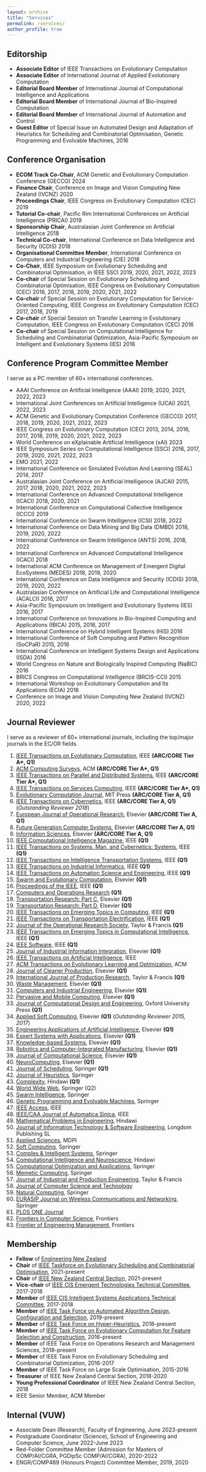 ```yaml
---
layout: archive
title: "Services"
permalink: /services/
author_profile: true
---
```


## Editorship

<ul>
<li><strong>Associate Editor</strong> of IEEE Transactions on Evolutionary Computation</li>
<li><strong>Associate Editor</strong> of International Journal of Applied Evolutionary Computation</li>
<li><strong>Editorial Board Member</strong> of International Journal of Computational Intelligence and Applications</li>
<li><strong>Editorial Board Member</strong> of International Journal of Bio-Inspired Computation</li>
<li><strong>Editorial Board Member</strong> of International Journal of Automation and Control</li>
<li><strong>Guest Editor</strong> of Special Issue on Automated Design and Adaptation of Heuristics for Scheduling and Combinatorial Optimisation, Genetic Programming and Evolvable Machines, 2016</li>
</ul>

## Conference Organisation

<ul>
<li><strong>ECOM Track Co-Chair</strong>, ACM Genetic and Evolutionary Computation Conference (GECCO) 2024</li>
<li><strong>Finance Chair</strong>, Conference on Image and Vision Computing New Zealand (IVCNZ) 2020</li>
<li><strong>Proceedings Chair</strong>, IEEE Congress on Evolutionary Computation (CEC) 2019</li>
<li><strong>Tutorial Co-chair</strong>, Pacific Rim International Conferences on Artificial Intelligence (PRICAI) 2019</li>
<li><strong>Sponsorship Chair</strong>, Australasian Joint Conference on Artificial Intelligence 2018</li>
<li><strong>Technical Co-chair</strong>, International Conference on Data Intelligence and Security (ICDIS) 2018</li>
<li><strong>Organisational Committee Member</strong>, International Conference on Computers and Industrial Engineering (CIE) 2018</li>
<li><strong>Co-Chair</strong>, IEEE Symposium on Evolutionary Scheduling and Combinatorial Optimisation, in IEEE SSCI 2019, 2020, 2021, 2022, 2023</li>
<li><strong>Co-chair</strong> of Special Session on Evolutionary Scheduling and Combinatorial Optimisation, IEEE Congress on Evolutionary Computation (CEC) 2016, 2017, 2018, 2019, 2020, 2021, 2022</li>
<li><strong>Co-chair</strong> of Special Session on Evolutionary Computation for Service-Oriented Computing, IEEE Congress on Evolutionary Computation (CEC) 2017, 2018, 2019</li>
<li><strong>Co-chair</strong> of Special Session on Transfer Learning in Evolutionary Computation, IEEE Congress on Evolutionary Computation (CEC) 2016</li>
<li><strong>Co-chair</strong> of Special Session on Computational Intelligence for Scheduling and Combinatorial Optimization, Asia-Pacific Symposium on Intelligent and Evolutionary Systems (IES) 2016</li>
</ul>

## Conference Program Committee Member

I serve as a PC member of 60+ international conferences.

<ul>
<li>AAAI Conference on Artificial Intelligence (AAAI) 2019, 2020, 2021, 2022, 2023</li>
<li>International Joint Conferences on Artificial Intelligence (IJCAI) 2021, 2022, 2023</li>
<li>ACM Genetic and Evolutionary Computation Conference (GECCO) 2017, 2018, 2019, 2020, 2021, 2022, 2023</li>
<li>IEEE Congress on Evolutionary Computation (CEC) 2013, 2014, 2016, 2017, 2018, 2019, 2020, 2021, 2022, 2023</li>
<li>World Conference on eXplainable Artificial Intelligence (xAI) 2023</li>
<li>IEEE Symposium Series on Computational Intelligence (SSCI) 2016, 2017, 2019, 2020, 2021, 2022, 2023</li>
<li>EMO 2021, 2022</li>
<li>International Conference on Simulated Evolution And Learning (SEAL) 2014, 2017</li>
<li>Australasian Joint Conference on Artificial Intelligence (AJCAI) 2015, 2017, 2018, 2020, 2021, 2022, 2023</li>
<li>International Conference on Advanced Computational Intelligence (ICACI) 2018, 2020, 2021</li>
<li>International Conference on Computational Collective Intelligence (ICCCI) 2019</li>
<li>International Conference on Swarm Intelligence (ICSI) 2018, 2022</li>
<li>International Conference on Data Mining and Big Data (DMBD) 2018, 2019, 2020, 2022</li>
<li>International Conference on Swarm Intelligence (ANTS) 2016, 2018, 2022</li>
<li>International Conference on Advanced Computational Intelligence (ICACI) 2018</li>
<li>International ACM Conference on Management of Emergent Digital EcoSystems (MEDES) 2018, 2019, 2020</li>
<li>International Conference on Data Intelligence and Security (ICDIS) 2018, 2019, 2020, 2022</li>
<li>Australasian Conference on Artificial Life and Computational Intelligence (ACALCI) 2016, 2017</li>
<li>Asia-Pacific Symposium on Intelligent and Evolutionary Systems (IES) 2016, 2017</li>
<li>International Conference on Innovations in Bio-Inspired Computing and Applications (IBICA) 2015, 2016, 2017</li>
<li>International Conference on Hybrid Intelligent Systems (HIS) 2016</li>
<li>International Conference of Soft Computing and Pattern Recognition (SoCPaR) 2015, 2016</li>
<li>International Conference on Intelligent Systems Design and Applications (ISDA) 2016</li>
<li>World Congress on Nature and Biologically Inspired Computing (NaBIC) 2016</li>
<li>BRICS Congress on Computational Intelligence (BRCIS-CCI) 2015</li>
<li>International Workshop on Evolutionary Computation and Its Applications (ECIA) 2018</li>
<li>Conference on Image and Vision Computing New Zealand (IVCNZ) 2020, 2022</li>
 </ul>

## Journal Reviewer

I serve as a reviewer of 60+ international journals, including the top/major journals in the EC/OR fields.

<ol>
<li><a href="http://ieeexplore.ieee.org/xpl/RecentIssue.jsp?punumber=4235">IEEE Transactions on Evolutionary Computation</a>, IEEE <strong>(ARC/CORE Tier A*, Q1)</strong></li>
<li><a href="https://dl.acm.org/journal/csur">ACM Computing Surveys</a>, ACM <strong>(ARC/CORE Tier A*, Q1)</strong></li>
<li><a href="https://ieeexplore.ieee.org/xpl/RecentIssue.jsp?punumber=71">IEEE Transactions on Parallel and Distributed Systems</a>, IEEE <strong>(ARC/CORE Tier A*, Q1)</strong></li>
<li><a href="https://ieeexplore.ieee.org/xpl/RecentIssue.jsp?punumber=4629386">IEEE Transactions on Services Computing</a>, IEEE <strong>(ARC/CORE Tier A*, Q1)</strong></li>
<li><a href="http://www.mitpressjournals.org/loi/evco">Evolutionary Computation Journal</a>, MIT Press <strong>(ARC/CORE Tier A, Q1)</strong></li>
<li><a href="http://ieeexplore.ieee.org/xpl/RecentIssue.jsp?punumber=6221036">IEEE Transactions on Cybernetics</a>, IEEE <strong>(ARC/CORE Tier A, Q1)</strong> (<i>Outstanding Reviewer 2018</i>)</li>
<li><a href="http://www.journals.elsevier.com/european-journal-of-operational-research/">European Journal of Operational Research</a>, Elsevier <strong>(ARC/CORE Tier A, Q1)</strong></li>
<li><a href="https://www.journals.elsevier.com/future-generation-computer-systems">Future Generation Computer Systems</a>, Elsevier <strong>(ARC/CORE Tier A, Q1)</strong></li>
<li><a href="http://www.journals.elsevier.com/information-sciences/">Information Sciences</a>, Elsevier <strong>(ARC/CORE Tier A, Q1)</strong></li>
<li><a href="https://ieeexplore.ieee.org/xpl/RecentIssue.jsp?punumber=10207">IEEE Computational Intelligence Magazine</a>, IEEE <strong>(Q1)</strong></li>
<li><a href="https://ieeexplore.ieee.org/xpl/RecentIssue.jsp?punumber=6221021">IEEE Transactions on Systems, Man, and Cybernetics: Systems</a>, IEEE <strong>(Q1)</strong></li>
<li><a href="https://ieeexplore.ieee.org/xpl/RecentIssue.jsp?punumber=6979">IEEE Transactions on Intelligence Transportation Systems</a>, IEEE <strong>(Q1)</strong></li>
<li><a href="https://ieeexplore.ieee.org/xpl/RecentIssue.jsp?punumber=9424">IEEE Transactions on Industrial Informatics</a>, IEEE <strong>(Q1)</strong></li>
<li><a href="https://ieeexplore.ieee.org/xpl/aboutJournal.jsp?punumber=8856">IEEE Transactions on Automation Science and Engineering</a>, IEEE <strong>(Q1)</strong></li>
<li><a href="https://www.journals.elsevier.com/swarm-and-evolutionary-computation">Swarm and Evolutionary Computation</a>, Elsevier <strong>(Q1)</strong></li>
<li><a href="https://proceedingsoftheieee.ieee.org">Proceedings of the IEEE</a>, IEEE <strong>(Q1)</strong></li>
<li><a href="https://www.journals.elsevier.com/computers-and-operations-research">Computers and Operations Research</a> <strong>(Q1)</strong></li>
<li><a href="http://www.journals.elsevier.com/transportation-research-part-c-emerging-technologies/">Transportation Research: Part C</a>, Elsevier <strong>(Q1)</strong></li>
<li><a href="http://www.journals.elsevier.com/transportation-research-part-d-transport-and-environment/">Transportation Research: Part D</a>, Elsevier <strong>(Q1)</strong></li>
<li><a href="https://ieeexplore.ieee.org/xpl/RecentIssue.jsp?punumber=6245516">IEEE Transactions on Emerging Topics in Computing</a>, IEEE <strong>(Q1)</strong></li>
<li><a href="https://ieeexplore.ieee.org/xpl/RecentIssue.jsp?punumber=6687316">IEEE Transactions on Transportation Electrification</a>, IEEE <strong>(Q1)</strong></li>
<li><a href="https://www.tandfonline.com/toc/tjor20/current">Journal of the Operational Research Society</a>, Taylor & Francis <strong>(Q1)</strong></li>
<li><a href="https://ieeexplore.ieee.org/xpl/RecentIssue.jsp?punumber=7433297">IEEE Transactions on Emerging Topics in Computational Intelligence</a>, IEEE <strong>(Q1)</strong></li>
<li><a href="https://ieeexplore.ieee.org/xpl/RecentIssue.jsp?punumber=52">IEEE Software</a>, IEEE <strong>(Q1)</strong></li>
<li><a href="https://www.sciencedirect.com/journal/journal-of-industrial-information-integration">Journal of Industrial Information Integration</a>, Elsevier <strong>(Q1)</strong></li>
<li><a href="https://ieeexplore.ieee.org/xpl/RecentIssue.jsp?punumber=9078688">IEEE Transactions on Artificial Intelligence</a>, IEEE</li>
<li><a href="https://dlnext.acm.org/journal/telo">ACM Transactions on Evolutionary Learning and Optimization</a>, ACM</li>
<li><a href="https://www.journals.elsevier.com/journal-of-cleaner-production">Journal of Cleaner Production</a>, Elsevier <strong>(Q1)</strong></li>
<li><a href="https://www.tandfonline.com/toc/tprs20/current">International Journal of Production Research</a>, Taylor & Francis <strong>(Q1)</strong></li>
<li><a href="https://www.journals.elsevier.com/waste-management">Waste Management</a>, Elsevier <strong>(Q1)</strong></li>
<li><a href="https://www.journals.elsevier.com/computers-and-industrial-engineering">Computers and Industrial Engineering</a>, Elsevier <strong>(Q1)</strong></li>
<li><a href="https://www.journals.elsevier.com/pervasive-and-mobile-computing">Pervasive and Mobile Computing</a>, Elsevier <strong>(Q1)</strong></li>
<li><a href="https://academic.oup.com/jcde">Journal of Computational Design and Engineering</a>, Oxford University Press <strong>(Q1)</strong></li>
<li><a href="http://www.journals.elsevier.com/applied-soft-computing/">Applied Soft Computing</a>, Elsevier <strong>(Q1)</strong> (<i>Outstanding Reviewer 2015, 2017</i>)</li>
<li><a href="http://www.journals.elsevier.com/engineering-applications-of-artificial-intelligence/">Engineering Applications of Artificial Intelligence</a>, Elsevier <strong>(Q1)</strong></li>
<li><a href="https://www.journals.elsevier.com/expert-systems-with-applications">Expert Systems with Applications</a>, Elsevier <strong>(Q1)</strong></li>
<li><a href="https://www.journals.elsevier.com/knowledge-based-systems">Knowledge-based Systems</a>, Elsevier <strong>(Q1)</strong></li>
<li><a href="https://www.journals.elsevier.com/robotics-and-computer-integrated-manufacturing">Robotics and Computer-Integrated Manufacturing</a>, Elsevier <strong>(Q1)</strong></li>
<li><a href="https://www.journals.elsevier.com/journal-of-computational-science">Journal of Computational Science</a>, Elsevier <strong>(Q1)</strong></li>
<li><a href="http://www.journals.elsevier.com/neurocomputing/">NeuroComputing</a>, Elsevier <strong>(Q1)</strong></li>
<li><a href="http://link.springer.com/journal/10951">Journal of Scheduling</a>, Springer <strong>(Q1)</strong></li>
<li><a href="http://www.springer.com/mathematics/applications/journal/10732">Journal of Heuristics</a>, Springer</li>
<li><a href="https://www.hindawi.com/journals/complexity/">Complexity</a>, Hindawi <strong>(Q1)</strong></li>
<li><a href="https://www.springer.com/journal/11280">World Wide Web</a>, Springer (Q2)</li>
<li><a href="http://link.springer.com/journal/11721">Swarm Intelligence</a>, Springer</li>
<li><a href="http://www.springer.com/computer/ai/journal/10710">Genetic Programming and Evolvable Machines</a>, Springer</li>
<li><a href="https://ieeeaccess.ieee.org">IEEE Access</a>, IEEE</li>
<li><a href="https://ieeexplore.ieee.org/xpl/RecentIssue.jsp?punumber=6570654">IEEE/CAA Journal of Automatica Sinica</a>, IEEE</li>
<li><a href="https://www.hindawi.com/journals/mpe/">Mathematical Problems in Engineering</a>, Hindawi</li>
<li><a href="http://www.omicsgroup.org/journals/information-technology-software-engineering.php">Journal of Information Technology & Software Engineering</a>, Longdom Publishing SL</li>
<li><a href="http://www.mdpi.com/journal/applsci">Applied Sciences</a>, MDPI</li>
<li><a href="http://www.springer.com/engineering/computational+intelligence+and+complexity/journal/500">Soft Computing</a>, Springer</li>
<li><a href="http://www.springer.com/engineering/computational+intelligence+and+complexity/journal/40747">Complex & Intelligent Systems</a>, Springer</li>
<li><a href="https://www.hindawi.com/journals/cin/">Computational Intelligence and Neuroscience</a>, Hindawi</li>
<li><a href="http://www.springer.com/mathematics/journal/10589">Computational Optimization and Applications</a>, Springer</li>
<li><a href="http://link.springer.com/journal/12293">Memetic Computing</a>, Springer</li>
<li><a href="http://www.tandfonline.com/toc/tjci21/current">Journal of Industrial and Production Engineering</a>, Taylor & Francis</li>
<li><a href="http://jcst.ict.ac.cn:8080/jcst/EN/volumn/home.shtml">Journal of Computer Science and Technology</a></li>
<li><a href="http://www.springer.com/computer/theoretical+computer+science/journal/11047">Natural Computing</a>, Springer</li>
<li><a href="http://jwcn.eurasipjournals.com/">EURASIP Journal on Wireless Communications and Networking</a>, Springer</li>
<li><a href="http://www.plosone.org/">PLOS ONE Journal</a></li>
<li><a href="http://home.frontiersin.org/">Frontiers in Computer Science</a>, Frontiers</li>
<li><a href="http://journal.hep.com.cn/fem/">Frontier of Engineering Management</a>, Frontiers</li>
</ol>

## Membership

<ul>
<li><strong>Fellow</strong> of <a href="https://www.engineeringnz.org/">Engineering New Zealand</a></li>
<li><strong>Chair</strong> of <a href="https://homepages.ecs.vuw.ac.nz/~yimei/ieee-tf-esco/">IEEE Taskforce on Evolutionary Scheduling and Combinatorial Optimisation</a>, 2021-present</li>
<li><strong>Chair</strong> of <a href="https://r10.ieee.org/nzc/">IEEE New Zealand Central Section</a>, 2021-present</li>
<li><strong>Vice-chair</strong> of <a href="http://cis.ieee.org/emergent-technologies-tc.html/">IEEE CIS Emergent Technologies Technical Committee</a>, 2017-2018</li>
<li><strong>Member</strong> of <a href="http://cis.ieee.org/intelligent-systems-applications-tc.html">IEEE CIS Intelligent Systems Applications Technical Committee</a>, 2017-2018</li>
<li><strong>Member</strong> of <a href="https://sites.google.com/view/ieeeaadcs">IEEE Task Force on Automated Algorithm Design, Configuration and Selection</a>, 2019-present</li>
<li><strong>Member</strong> of <a href="https://sites.google.com/site/ieeetaskforceonhyperheurisitcs/home">IEEE Task Force on Hyper-Heuristics</a>, 2018-present</li>
<li><strong>Member</strong> of <a href="http://homepages.ecs.vuw.ac.nz/~xuebing/ieeeCIS_ecfsc.html">IEEE Task Force on Evolutionary Computation for Feature Selection and Construction</a>, 2016-present</li>
<li><strong>Member</strong> of IEEE Task Force on Operations Research and Management Sciences, 2018-present</li>
<li><strong>Member</strong> of IEEE Task Force on Evolutionary Scheduling and Combinatorial Optimization, 2016-2017</li>
<li><strong>Member</strong> of IEEE Task Force on Large Scale Optimisation, 2015-2016</li>
<li><strong>Treasurer</strong> of IEEE New Zealand Central Section, 2018-2020</li>
<li><strong>Young Professional Coordinator</strong> of IEEE New Zealand Central Section, 2018</li>
<li>IEEE Senior Member, ACM Member</li>
</ul>

## Internal (VUW)

<ul>
    <li>Associate Dean (Research), Faculty of Engineering, June 2023-present</li>
    <li>Postgraduate Coordinator (Science), School of Engineering and Computer Science, June 2022-June 2023</li>
    <li>Red-Folder Committee Member (Admission for Masters of COMP/AI/CGRA, PGDipSc COMP/AI/CGRA), 2020-2022</li>
    <li>ENGR/COMP489 (Honours Project) Committee Member, 2019, 2020</li>
</ul>
